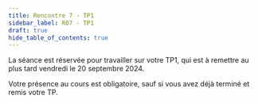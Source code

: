 ```yaml
---
title: Rencontre 7 - TP1
sidebar_label: R07 - TP1
draft: true
hide_table_of_contents: true
---
```



La séance est réservée pour travailler sur votre TP1, qui est à remettre au plus tard vendredi le 20 septembre 2024.

Votre présence au cours est obligatoire, sauf si vous avez déjà terminé et remis votre TP.


